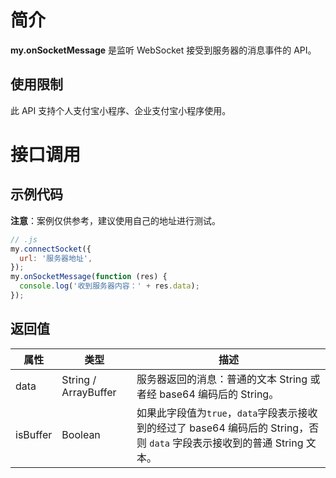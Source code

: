 # 简介

**my.onSocketMessage** 是监听 WebSocket 接受到服务器的消息事件的 API。

## 使用限制

此 API 支持个人支付宝小程序、企业支付宝小程序使用。

# 接口调用

## 示例代码

**注意**：案例仅供参考，建议使用自己的地址进行测试。

```javascript
// .js
my.connectSocket({
  url: '服务器地址',
});
my.onSocketMessage(function (res) {
  console.log('收到服务器内容：' + res.data);
});
```

## 返回值

| **属性** | **类型** | **描述** |
| --- | --- | --- |
| data | String / ArrayBuffer | 服务器返回的消息：普通的文本 String 或者经 base64 编码后的 String。 |
| isBuffer | Boolean | 如果此字段值为`true`，`data`字段表示接收到的经过了 base64 编码后的 String，否则 `data` 字段表示接收到的普通 String 文本。 |
